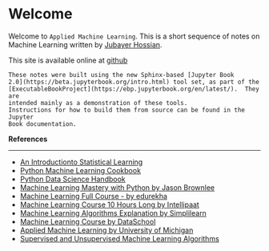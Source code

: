 # Welcome
Welcome to `Applied Machine Learning`. This is a short sequence of notes on Machine Learning written by [Jubayer Hossian](https://jhossain.me/).

This site is available online at [github](https://hossainlab.github.io/aml/)


```{note}
These notes were built using the new Sphinx-based [Jupyter Book
2.0](https://beta.jupyterbook.org/intro.html) tool set, as part of the
[ExecutableBookProject](https://ebp.jupyterbook.org/en/latest/).  They are
intended mainly as a demonstration of these tools.
Instructions for how to build them from source can be found in the Jupyter
Book documentation.
```


**References** <hr>
* [An Introductionto Statistical Learning](https://faculty.marshall.usc.edu/gareth-james/ISL/ISLR%20Seventh%20Printing.pdf)
* [Python Machine Learning Cookbook](https://www.oreilly.com/library/view/python-machine-learning/9781786464477/)
* [Python Data Science Handbook](https://jakevdp.github.io/PythonDataScienceHandbook/)
* [Machine Learning Mastery with Python by Jason Brownlee](https://machinelearningmastery.com/)
* [Machine Learning Full Course - by edurekha](https://youtu.be/GwIo3gDZCVQ?list=PL9ooVrP1hQOHUfd-g8GUpKI3hHOwM_9Dn)
* [Machine Learning Course 10 Hours Long by Intellipaat](https://youtu.be/uOVhmOzX4VE)
* [Machine Learning Algorithms Explanation by Simplilearn](https://www.youtube.com/playlist?list=PLEiEAq2VkUULNa6MHQAZSOBxzB6HHFXj4)
* [Machine Learning Course by DataSchool](https://www.dataschool.io/ml-courses/)
* [Applied Machine Learning by University of Michigan](https://www.coursera.org/learn/python-machine-learning)
* [Supervised and Unsupervised Machine Learning Algorithms](https://machinelearningmastery.com/supervised-and-unsupervised-machine-learning-algorithms/)
